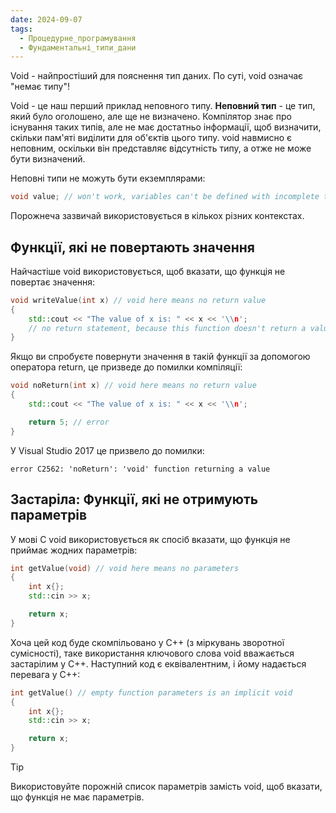 ```yaml
---
date: 2024-09-07
tags:
  - Процедурне_програмування
  - Фундаментальні_типи_дани
---
```

Void - найпростіший для пояснення тип даних. По суті, void означає "немає типу"!

Void - це наш перший приклад неповного типу. **Неповний тип** - це тип, який було оголошено, але ще не визначено. Компілятор знає про існування таких типів, але не має достатньо інформації, щоб визначити, скільки пам'яті виділити для об'єктів цього типу. void навмисно є неповним, оскільки він представляє відсутність типу, а отже не може бути визначений.

Неповні типи не можуть бути екземплярами:

```cpp
void value; // won't work, variables can't be defined with incomplete type void
```

Порожнеча зазвичай використовується в кількох різних контекстах.
## Функції, які не повертають значення
Найчастіше void використовується, щоб вказати, що функція не повертає значення:

```cpp
void writeValue(int x) // void here means no return value
{
    std::cout << "The value of x is: " << x << '\\n';
    // no return statement, because this function doesn't return a value
}
```

Якщо ви спробуєте повернути значення в такій функції за допомогою оператора return, це призведе до помилки компіляції:

```cpp
void noReturn(int x) // void here means no return value
{
    std::cout << "The value of x is: " << x << '\\n';

    return 5; // error
}
```

У Visual Studio 2017 це призвело до помилки:

```
error C2562: 'noReturn': 'void' function returning a value
```
## Застаріла: Функції, які не отримують параметрів
У мові C void використовується як спосіб вказати, що функція не приймає жодних параметрів:

```cpp
int getValue(void) // void here means no parameters
{
    int x{};
    std::cin >> x;

    return x;
}
```

Хоча цей код буде скомпільовано у C++ (з міркувань зворотної сумісності), таке використання ключового слова void вважається застарілим у C++. Наступний код є еквівалентним, і йому надається перевага у C++:

```cpp
int getValue() // empty function parameters is an implicit void
{
    int x{};
    std::cin >> x;

    return x;
}
```

> [!tip]
> Використовуйте порожній список параметрів замість void, щоб вказати, що функція не має параметрів.

